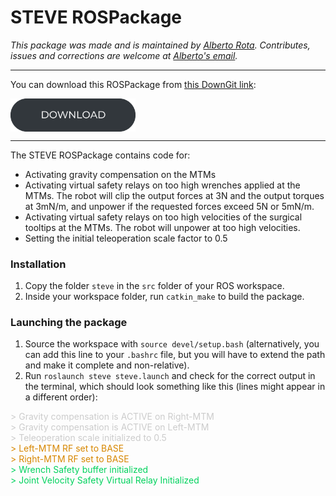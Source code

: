 # STEVE ROSPackage 
*This package was made and is maintained by [Alberto Rota](https://nearlab.polimi.it/medical/alberto-rota/). Contributes, issues and corrections are welcome at [Alberto's email](mailto:alberto1.rota@polimi.it).*

***
You can download this ROSPackage from
<a href="https://minhaskamal.github.io/DownGit/#/home?url=https://github.com/NEARLab-MedicalRobotics/dVRK/tree/main/ros_workspace/src/steve">this DownGit link</a>:   

<p align="left"> 
<a href="https://minhaskamal.github.io/DownGit/#/home?url=https://github.com/NEARLab-MedicalRobotics/dVRK/tree/main/ros_workspace/src/steve">
<picture>
  <source media="(prefers-color-scheme: dark)" srcset="../../../readme/download_button_white.png">
  <img style="vertical-align:middle" alt="NEARLab" src="../../../readme/download_button_dark.png" width="200" > 
</picture>
</a> </p>

***

The STEVE ROSPackage contains code for:
- Activating gravity compensation on the MTMs
- Activating virtual safety relays on too high wrenches applied at the MTMs. The robot will clip the output forces at 3N and the output torques at 3mN/m, and unpower if the requested forces exceed 5N or 5mN/m.
- Activating virtual safety relays on too high velocities of the surgical tooltips at the MTMs. The robot will unpower at too high velocities.
- Setting the initial teleoperation scale factor to 0.5

### Installation
1. Copy the folder `steve` in the `src` folder of your ROS workspace.
2. Inside your workspace folder, run `catkin_make` to build the package.

### Launching the package
1. Source the workspace with `source devel/setup.bash` (alternatively, you can add this line to your `.bashrc` file, but you will have to extend the path and make it complete and non-relative).
2. Run `roslaunch steve steve.launch` and check for the correct output in the terminal, which should look something like this (lines might appear in a different order):
  
<span style="color:#cccccc"> > Gravity compensation is ACTIVE on Right-MTM </span> <br>
<span style="color:#cccccc"> > Gravity compensation is ACTIVE on Left-MTM </span> <br>
<span style="color:#cccccc"> > Teleoperation scale initialized to 0.5 </span> <br>
<span style="color:#d78700"> > Left-MTM RF set to BASE </span> <br>
<span style="color:#d78700"> > Right-MTM RF set to BASE </span> <br>
<span style="color:#00d25d"> > Wrench Safety buffer initialized </span> <br>
<span style="color:#00d25d"> > Joint Velocity Safety Virtual Relay Initialized </span> <br>